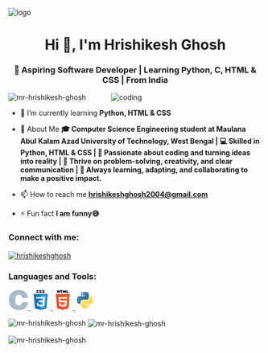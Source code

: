 ![logo](https://github.com/user-attachments/assets/46fd70d2-d22f-4bf1-b3d8-ef0810f4a0ba)
<h1 align="center">Hi 👋, I'm Hrishikesh Ghosh</h1>
<h3 align="center">🚀 Aspiring Software Developer | Learning Python, C, HTML & CSS | From India</h3>

<img align="right" alt="coding" width="300" src="https://github.com/user-attachments/assets/50059cfb-7001-491f-980f-7bbe1a579dcb">

<p align="left"> <img src="https://komarev.com/ghpvc/?username=mr-hrishikesh-ghosh&label=Profile%20views&color=0e75b6&style=flat" alt="mr-hrishikesh-ghosh" /> </p>

- 🌱 I’m currently learning **Python, HTML & CSS**

- 💬 About Me **🎓 Computer Science Engineering student at Maulana Abul Kalam Azad University of Technology, West Bengal | 💻 Skilled in Python, HTML & CSS | 🚀 Passionate about coding and turning ideas into reality | 🧩 Thrive on problem-solving, creativity, and clear communication | 🌱 Always learning, adapting, and collaborating to make a positive impact.**

- 📫 How to reach me **hrishikeshghosh2004@gmail.com**

- ⚡ Fun fact **I am funny😅**

<h3 align="left">Connect with me:</h3>
<p align="left">
<a href="https://linkedin.com/in/hrishikeshghosh" target="blank"><img align="center" src="https://raw.githubusercontent.com/rahuldkjain/github-profile-readme-generator/master/src/images/icons/Social/linked-in-alt.svg" alt="hrishikeshghosh" height="30" width="40" /></a>
</p>

<h3 align="left">Languages and Tools:</h3>
<p align="left"> <a href="https://www.cprogramming.com/" target="_blank" rel="noreferrer"> <img src="https://raw.githubusercontent.com/devicons/devicon/master/icons/c/c-original.svg" alt="c" width="40" height="40"/> </a> <a href="https://www.w3schools.com/css/" target="_blank" rel="noreferrer"> <img src="https://raw.githubusercontent.com/devicons/devicon/master/icons/css3/css3-original-wordmark.svg" alt="css3" width="40" height="40"/> </a> <a href="https://www.w3.org/html/" target="_blank" rel="noreferrer"> <img src="https://raw.githubusercontent.com/devicons/devicon/master/icons/html5/html5-original-wordmark.svg" alt="html5" width="40" height="40"/> </a> <a href="https://www.python.org" target="_blank" rel="noreferrer"> <img src="https://raw.githubusercontent.com/devicons/devicon/master/icons/python/python-original.svg" alt="python" width="40" height="40"/> </a> </p>

<p><img align="left" src="https://github-readme-stats.vercel.app/api/top-langs?username=mr-hrishikesh-ghosh&show_icons=true&locale=en&layout=compact" alt="mr-hrishikesh-ghosh" /></p>

<p>&nbsp;<img align="center" src="https://github-readme-stats.vercel.app/api?username=mr-hrishikesh-ghosh&show_icons=true&locale=en" alt="mr-hrishikesh-ghosh" /></p>

<p><img align="center" src="https://github-readme-streak-stats.herokuapp.com/?user=mr-hrishikesh-ghosh&" alt="mr-hrishikesh-ghosh" /></p>
